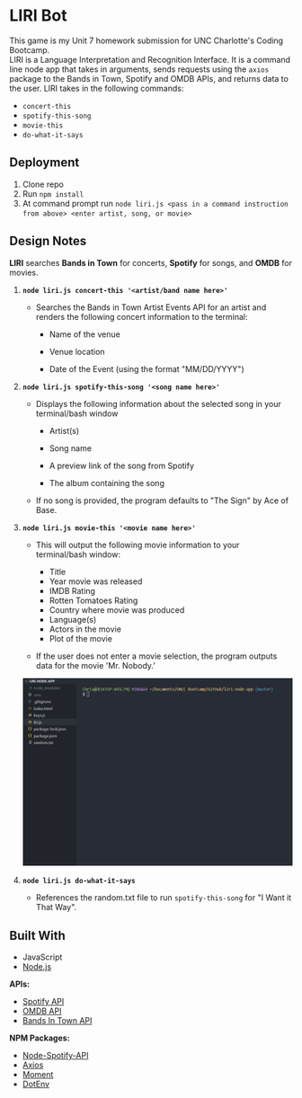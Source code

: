 # LIRI Bot

This game is my Unit 7 homework submission for UNC Charlotte's Coding Bootcamp.  
LIRI is a Language Interpretation and Recognition Interface. It is a command line node app that takes in arguments, sends requests
using the `axios` package to the Bands in Town, Spotify and OMDB APIs, and returns data to the user. LIRI takes in the following commands: 

   * `concert-this`
   * `spotify-this-song`
   * `movie-this`
   * `do-what-it-says`
   
   
## Deployment

1. Clone repo
2. Run `npm install`
3. At command prompt run `node liri.js <pass in a command instruction from above> <enter artist, song, or movie>`

   
## Design Notes

**LIRI** searches **Bands in Town** for concerts, **Spotify** for songs, and **OMDB** for movies.

1. **`node liri.js concert-this '<artist/band name here>'`**

   * Searches the Bands in Town Artist Events API for an artist and renders the following concert information to the terminal:

     * Name of the venue

     * Venue location

     * Date of the Event (using the format "MM/DD/YYYY")

2. **`node liri.js spotify-this-song '<song name here>'`**

   * Displays the following information about the selected song in your terminal/bash window

     * Artist(s)

     * Song name

     * A preview link of the song from Spotify

     * The album containing the song

   * If no song is provided, the program defaults to "The Sign" by Ace of Base.

3. **`node liri.js movie-this '<movie name here>'`**

   * This will output the following movie information to your terminal/bash window:

       * Title
       * Year movie was released
       * IMDB Rating
       * Rotten Tomatoes Rating
       * Country where movie was produced
       * Language(s)
       * Actors in the movie
       * Plot of the movie
      

   * If the user does not enter a movie selection, the program outputs data for the movie 'Mr. Nobody.'
   
   ![Liri Bot](screenshots/movie-this.gif "Liri Bot")

4. **`node liri.js do-what-it-says`**

     * References the random.txt file to run `spotify-this-song` for "I Want it That Way".
     

## Built With

* JavaScript
* [Node.js](https://nodejs.org/en/docs/)

**APIs:**

  * [Spotify API](https://developer.spotify.com/)
  * [OMDB API](http://www.omdbapi.com) 
  * [Bands In Town API](http://www.artists.bandsintown.com/bandsintown-api)

**NPM Packages:**

  * [Node-Spotify-API](https://www.npmjs.com/package/node-spotify-api)
  * [Axios](https://www.npmjs.com/package/axios)
  * [Moment](https://www.npmjs.com/package/moment)
  * [DotEnv](https://www.npmjs.com/package/dotenv)
  
